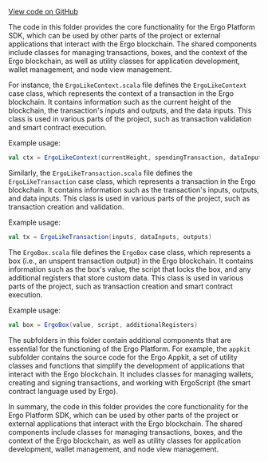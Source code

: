 [View code on GitHub](sigmastate-interpreterhttps://github.com/ScorexFoundation/sigmastate-interpreter/.autodoc/docs/json/sdk/shared/src/main/scala/org)

The code in this folder provides the core functionality for the Ergo Platform SDK, which can be used by other parts of the project or external applications that interact with the Ergo blockchain. The shared components include classes for managing transactions, boxes, and the context of the Ergo blockchain, as well as utility classes for application development, wallet management, and node view management.

For instance, the `ErgoLikeContext.scala` file defines the `ErgoLikeContext` case class, which represents the context of a transaction in the Ergo blockchain. It contains information such as the current height of the blockchain, the transaction's inputs and outputs, and the data inputs. This class is used in various parts of the project, such as transaction validation and smart contract execution.

Example usage:

```scala
val ctx = ErgoLikeContext(currentHeight, spendingTransaction, dataInputs)
```

Similarly, the `ErgoLikeTransaction.scala` file defines the `ErgoLikeTransaction` case class, which represents a transaction in the Ergo blockchain. It contains information such as the transaction's inputs, outputs, and data inputs. This class is used in various parts of the project, such as transaction creation and validation.

Example usage:

```scala
val tx = ErgoLikeTransaction(inputs, dataInputs, outputs)
```

The `ErgoBox.scala` file defines the `ErgoBox` case class, which represents a box (i.e., an unspent transaction output) in the Ergo blockchain. It contains information such as the box's value, the script that locks the box, and any additional registers that store custom data. This class is used in various parts of the project, such as transaction creation and smart contract execution.

Example usage:

```scala
val box = ErgoBox(value, script, additionalRegisters)
```

The subfolders in this folder contain additional components that are essential for the functioning of the Ergo Platform. For example, the `appkit` subfolder contains the source code for the Ergo Appkit, a set of utility classes and functions that simplify the development of applications that interact with the Ergo blockchain. It includes classes for managing wallets, creating and signing transactions, and working with ErgoScript (the smart contract language used by Ergo).

In summary, the code in this folder provides the core functionality for the Ergo Platform SDK, which can be used by other parts of the project or external applications that interact with the Ergo blockchain. The shared components include classes for managing transactions, boxes, and the context of the Ergo blockchain, as well as utility classes for application development, wallet management, and node view management.
